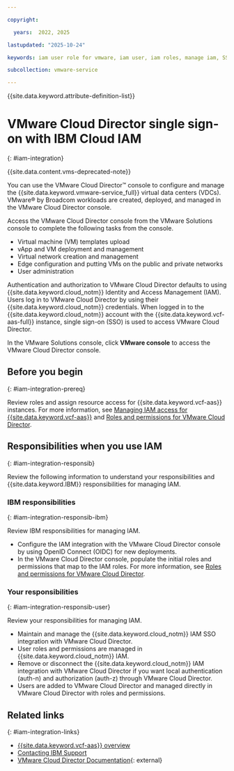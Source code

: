 ```yaml
---

copyright:

  years:  2022, 2025

lastupdated: "2025-10-24"

keywords: iam user role for vmware, iam user, iam roles, manage iam, SSO, single sign on

subcollection: vmware-service

---
```


{{site.data.keyword.attribute-definition-list}}

# VMware Cloud Director single sign-on with IBM Cloud IAM
{: #iam-integration}

{{site.data.content.vms-deprecated-note}}

You can use the VMware Cloud Director™ console to configure and manage the {{site.data.keyword.vmware-service_full}} virtual data centers (VDCs). VMware® by Broadcom workloads are created, deployed, and managed in the VMware Cloud Director console.

Access the VMware Cloud Director console from the VMware Solutions console to complete the following tasks from the console.

* Virtual machine (VM) templates upload
* vApp and VM deployment and management
* Virtual network creation and management
* Edge configuration and putting VMs on the public and private networks
* User administration

Authentication and authorization to VMware Cloud Director defaults to using {{site.data.keyword.cloud_notm}} Identity and Access Management (IAM). Users log in to VMware Cloud Director by using their {{site.data.keyword.cloud_notm}} credentials. When logged in to the {{site.data.keyword.cloud_notm}} account with the {{site.data.keyword.vcf-aas-full}} instance, single sign-on (SSO) is used to access VMware Cloud Director.

In the VMware Solutions console, click **VMware console** to access the VMware Cloud Director console.

## Before you begin
{: #iam-integration-prereq}

Review roles and assign resource access for {{site.data.keyword.vcf-aas}} instances. For more information, see [Managing IAM access for {{site.data.keyword.vcf-aas}}](/docs/vmware-service?topic=vmware-service-vmaas-iam&interface=ui) and [Roles and permissions for VMware Cloud Director](/docs/vmware-service?topic=vmware-service-vmaas-iam_vcd).

## Responsibilities when you use IAM
{: #iam-integration-responsib}

Review the following information to understand your responsibilities and {{site.data.keyword.IBM}} responsibilities for managing IAM.

### IBM responsibilities
{: #iam-integration-responsib-ibm}

Review IBM responsibilities for managing IAM.

* Configure the IAM integration with the VMware Cloud Director console by using OpenID Connect (OIDC) for new deployments.
* In the VMware Cloud Director console, populate the initial roles and permissions that map to the IAM roles. For more information, see [Roles and permissions for VMware Cloud Director](/docs/vmware-service?topic=vmware-service-vmaas-iam_vcd).

### Your responsibilities
{: #iam-integration-responsib-user}

Review your responsibilities for managing IAM.

* Maintain and manage the {{site.data.keyword.cloud_notm}} IAM SSO integration with VMware Cloud Director.
* User roles and permissions are managed in {{site.data.keyword.cloud_notm}} IAM.
* Remove or disconnect the {{site.data.keyword.cloud_notm}} IAM integration with VMware Cloud Director if you want local authentication (auth-n) and authorization (auth-z) through VMware Cloud Director.
* Users are added to VMware Cloud Director and managed directly in VMware Cloud Director with roles and permissions.

## Related links
{: #iam-integration-links}

* [{{site.data.keyword.vcf-aas}} overview](/docs/vmware-service?topic=vmware-service-vmware-aas-overview&interface=ui)
* [Contacting IBM Support](/docs/vmware-service?topic=vmware-service-support&interface=ui)
* [VMware Cloud Director Documentation](https://techdocs.broadcom.com/us/en/vmware-cis/cloud-director.html){: external}
